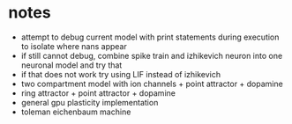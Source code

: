 # notes

- attempt to debug current model with print statements during execution to isolate where nans appear
- if still cannot debug, combine spike train and izhikevich neuron into one neuronal model and try that
- if that does not work try using LIF instead of izhikevich
- two compartment model with ion channels + point attractor + dopamine
- ring attractor + point attractor + dopamine
- general gpu plasticity implementation
- toleman eichenbaum machine
